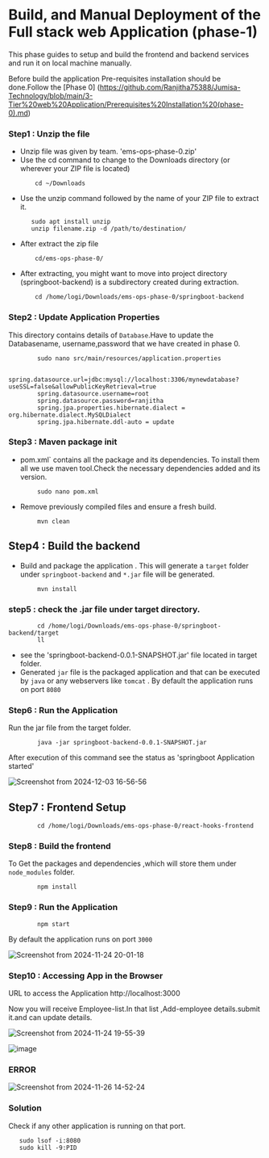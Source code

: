# Build, and Manual Deployment of the Full stack web Application (phase-1)

This phase guides to setup and build the frontend and backend services and run it on local machine manually.

Before build the application Pre-requisites installation should be done.Follow the [Phase 0] (https://github.com/Ranjitha75388/Jumisa-Technology/blob/main/3-Tier%20web%20Application/Prerequisites%20Installation%20(phase-0).md)
 

### Step1 : Unzip the file

- Unzip file was given by team. 'ems-ops-phase-0.zip'
- Use the cd command to change to the Downloads directory (or wherever your ZIP file is located)
    ```
        cd ~/Downloads
    ```
- Use the unzip command followed by the name of your ZIP file to extract it.
     ```
        sudo apt install unzip
        unzip filename.zip -d /path/to/destination/
    ```
-  After extract the zip file
    ```
        cd/ems-ops-phase-0/
- After extracting, you might want to move into project directory (springboot-backend) is a subdirectory created during extraction.
    ```
        cd /home/logi/Downloads/ems-ops-phase-0/springboot-backend
    ``` 
### Step2 : Update Application Properties 

This directory contains details of `Database`.Have to update the Databasename, username,password that we have created in phase 0.
    
```
        sudo nano src/main/resources/application.properties
```
```        
        spring.datasource.url=jdbc:mysql://localhost:3306/mynewdatabase?useSSL=false&allowPublicKeyRetrieval=true
        spring.datasource.username=root
        spring.datasource.password=ranjitha
        spring.jpa.properties.hibernate.dialect = org.hibernate.dialect.MySQLDialect
        spring.jpa.hibernate.ddl-auto = update
```
### Step3 : Maven package init

- pom.xml` contains all the package and its dependencies. To install them all we use maven tool.Check the necessary dependencies added and its version.
```
        sudo nano pom.xml
```
- Remove previously compiled files and ensure a fresh build.
```
        mvn clean
```
## Step4 : Build the backend

- Build and package the application . This will generate a `target` folder under `springboot-backend`  and `*.jar` file will be generated.
```
        mvn install
```
### step5 : check the .jar file under target directory.
```
        cd /home/logi/Downloads/ems-ops-phase-0/springboot-backend/target
        ll
```
- see the 'springboot-backend-0.0.1-SNAPSHOT.jar' file located in target folder. 
- Generated `jar` file is the packaged application and that can be executed by `java` or any webservers like `tomcat` . By default the application runs on port `8080`
### Step6 : Run the Application
Run the jar file from the target folder.
```
        java -jar springboot-backend-0.0.1-SNAPSHOT.jar
```
After execution of this command see the status as 'springboot Application started'

![Screenshot from 2024-12-03 16-56-56](https://github.com/user-attachments/assets/1e96f124-d657-481f-8495-e94a345c14b7)

## Step7 : Frontend Setup
```
        cd /home/logi/Downloads/ems-ops-phase-0/react-hooks-frontend
```
### Step8 : Build the frontend
To Get the packages and dependencies ,which will store them under `node_modules` folder.
```
        npm install
```
### Step9 : Run the Application
```
        npm start
```
By default the application runs on port `3000` 

![Screenshot from 2024-11-24 20-01-18](https://github.com/user-attachments/assets/a950226d-73ca-4c66-b0f5-c8bb6a50d2ac)

### Step10 : Accessing App in the Browser
URL to access the Application
http://localhost:3000

Now you will receive Employee-list.In that list ,Add-employee details.submit it.and can update details.

![Screenshot from 2024-11-24 19-55-39](https://github.com/user-attachments/assets/7ec34620-af0b-4095-bf67-57dee4327aba)

![image](https://github.com/user-attachments/assets/f2e73d8f-e4c9-41a7-8682-8d7523421f44)

### ERROR
![Screenshot from 2024-11-26 14-52-24](https://github.com/user-attachments/assets/565030f9-1466-4b8a-a11b-e2d6b2d1c832)
### Solution
Check if any other application is running on that port.
```
   sudo lsof -i:8080
   sudo kill -9:PID
```



